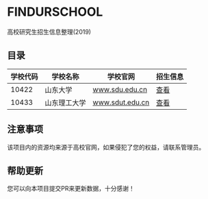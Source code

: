 # FINDURSCHOOL
高校研究生招生信息整理(2019)
## 目录  
| 学校代码 | 学校名称 | 学校官网 | 招生信息 |
| - | - | - | - |
| 10422 | 山东大学 | www.sdu.edu.cn | [查看](山东大学/README.md) |
| 10433 | 山东理工大学 | www.sdut.edu.cn | [查看](山东理工大学/README.md) |

## 注意事项
该项目内的资源均来源于高校官网，如果侵犯了您的权益，请联系管理员。

## 帮助更新
您可以向本项目提交PR来更新数据，十分感谢！
